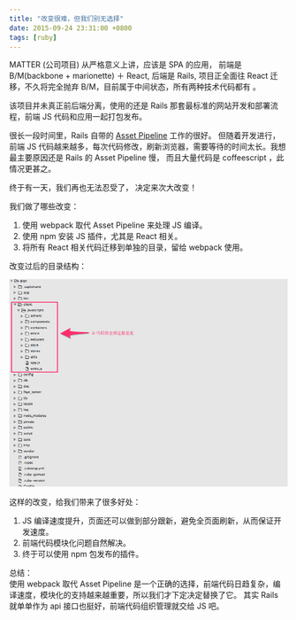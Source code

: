 ```yaml
---
title: "改变很难，但我们别无选择"
date: 2015-09-24 23:31:00 +0800
tags: [ruby]
---
```


MATTER (公司项目) 从严格意义上讲，应该是 SPA 的应用， 前端是 B/M(backbone + marionette) ＋ React,
后端是 Rails, 项目正全面往 React 迁移，不久将完全抛弃 B/M，目前属于中间状态，所有两种技术代码都有 。

该项目并未真正前后端分离，使用的还是 Rails 那套最标准的网站开发和部署流程，前端 JS 代码和应用一起打包发布。

很长一段时间里，Rails 自带的 [Asset Pipeline](http://guides.rubyonrails.org/asset_pipeline.html) 工作的很好。
但随着开发进行，前端 JS 代码越来越多，每次代码修改，刷新浏览器，需要等待的时间太长。我想最主要原因还是 Rails 的 Asset Pipeline 慢，
而且大量代码是 coffeescript ，此情况更甚之。

终于有一天，我们再也无法忍受了， 决定来次大改变！

我们做了哪些改变：

1. 使用 webpack 取代 Asset Pipeline 来处理 JS 编译。
2. 使用 npm 安装 JS 插件，尤其是 React 相关。
3. 将所有 React 相关代码迁移到单独的目录，留给 webpack 使用。

改变过后的目录结构：

![giga_folder.png](/images/giga_folder.png)

这样的改变，给我们带来了很多好处：

1. JS 编译速度提升，页面还可以做到部分跟新，避免全页面刷新，从而保证开发速度。
2. 前端代码模块化问题自然解决。
3. 终于可以使用 npm 包发布的插件。

总结：  
使用 webpack 取代 Asset Pipeline 是一个正确的选择，前端代码日趋复杂，编译速度，模块化的支持越来越重要，所以我们才下定决定替换了它。
其实 Rails 就单单作为 api 接口也挺好，前端代码组织管理就交给 JS 吧。
